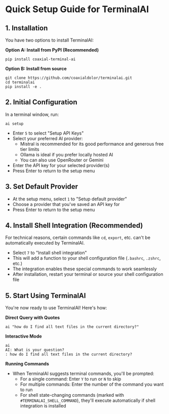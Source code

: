 # Quick Setup Guide for TerminalAI

## 1. Installation

You have two options to install TerminalAI:

**Option A: Install from PyPI (Recommended)**
```
pip install coaxial-terminal-ai
```

**Option B: Install from source**
```
git clone https://github.com/coaxialdolor/terminalai.git
cd terminalai
pip install -e .
```

## 2. Initial Configuration

In a terminal window, run:
```
ai setup
```

* Enter `5` to select "Setup API Keys"
* Select your preferred AI provider:
  * Mistral is recommended for its good performance and generous free tier limits
  * Ollama is ideal if you prefer locally hosted AI
  * You can also use OpenRouter or Gemini
* Enter the API key for your selected provider(s)
* Press Enter to return to the setup menu

## 3. Set Default Provider

* At the setup menu, select `1` to "Setup default provider"
* Choose a provider that you've saved an API key for
* Press Enter to return to the setup menu

## 4. Install Shell Integration (Recommended)

For technical reasons, certain commands like `cd`, `export`, etc. can't be automatically executed by TerminalAI.

* Select `7` to "Install shell integration" 
* This will add a function to your shell configuration file (`.bashrc`, `.zshrc`, etc.)
* The integration enables these special commands to work seamlessly
* After installation, restart your terminal or source your shell configuration file

## 5. Start Using TerminalAI

You're now ready to use TerminalAI! Here's how:

**Direct Query with Quotes**
```
ai "how do I find all text files in the current directory?"
```

**Interactive Mode**
```
ai
AI: What is your question?
: how do I find all text files in the current directory?
```

**Running Commands**
* When TerminalAI suggests terminal commands, you'll be prompted:
  * For a single command: Enter `Y` to run or `N` to skip
  * For multiple commands: Enter the number of the command you want to run
  * For shell state-changing commands (marked with `#TERMINALAI_SHELL_COMMAND`), they'll execute automatically if shell integration is installed 